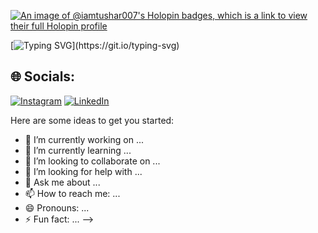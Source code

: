 
[![An image of @iamtushar007's Holopin badges, which is a link to view their full Holopin profile](https://holopin.me/iamtushar007)](https://holopin.io/@iamtushar007)

[![Typing SVG](https://readme-typing-svg.demolab.com?font=Permanent+Marker&size=50&pause=1000&color=F73518&center=true&vCenter=true&width=1000&height=100&lines=I'm+Tushar+Gahtori!)](https://git.io/typing-svg)

## 🌐 Socials:
[![Instagram](https://img.shields.io/badge/Instagram-%23E4405F.svg?logo=Instagram&logoColor=white)](https://www.instagram.com/iamtusharr.007/) [![LinkedIn](https://img.shields.io/badge/LinkedIn-%230077B5.svg?logo=linkedin&logoColor=white)](https://www.instagram.com/iamtusharr.007/) 



Here are some ideas to get you started:

- 🔭 I’m currently working on ...
- 🌱 I’m currently learning ...
- 👯 I’m looking to collaborate on ...
- 🤔 I’m looking for help with ...
- 💬 Ask me about ...
- 📫 How to reach me: ...
- 😄 Pronouns: ...
- ⚡ Fun fact: ...
-->
